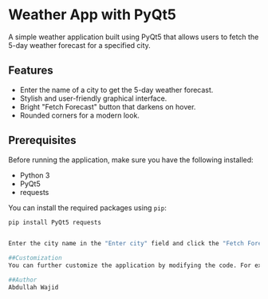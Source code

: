 # Weather App with PyQt5

A simple weather application built using PyQt5 that allows users to fetch the 5-day weather forecast for a specified city.

## Features

- Enter the name of a city to get the 5-day weather forecast.
- Stylish and user-friendly graphical interface.
- Bright "Fetch Forecast" button that darkens on hover.
- Rounded corners for a modern look.

## Prerequisites

Before running the application, make sure you have the following installed:

- Python 3
- PyQt5
- requests

You can install the required packages using `pip`:

```bash
pip install PyQt5 requests


Enter the city name in the "Enter city" field and click the "Fetch Forecast" button to view the 5-day weather forecast.

##Customization
You can further customize the application by modifying the code. For example, you can change the color scheme, fonts, or styles to match your preferences.

##Author
Abdullah Wajid
